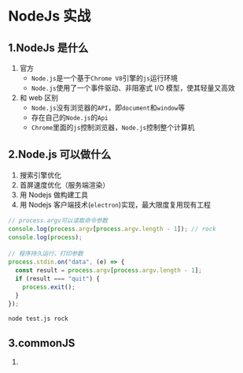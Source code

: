 # NodeJs 实战

## 1.NodeJs 是什么

1. 官方
   - `Node.js`是一个基于`Chrome V8`引擎的`js`运行环境
   - `Node.js`使用了一个事件驱动、非阻塞式 I/O 模型，使其轻量又高效
2. 和 web 区别
   - `Node.js`没有浏览器的`API`，即`document`和`window`等
   - 存在自己的`Node.js`的`Api`
   - `Chrome`里面的`js`控制浏览器，`Node.js`控制整个计算机

## 2.Node.js 可以做什么

1. 搜索引擎优化
2. 首屏速度优化（服务端渲染）
3. 用 Nodejs 做构建工具
4. 用 Nodejs 客户端技术(`electron`)实现，最大限度复用现有工程

```js
// process.argv可以读取命令参数
console.log(process.argv[process.argv.length - 1]); // rock
console.log(process);

// 程序持久运行，打印参数
process.stdin.on("data", (e) => {
  const result = process.argv[process.argv.length - 1];
  if (result === "quit") {
    process.exit();
  }
});
```

```shell
node test.js rock
```

## 3.commonJS

1. <Script/>标签加载脚本的弊端
   1. 脚本变多时，需要手动管理加载顺序
   2. 不同脚本之间的逻辑调用，需要通过全局变量的方式
   3. `NodeJS`没有`html`环境，无法写`<script/>`标签
2. 初始状态模块无导出，得到空对象，有值则为对象
   ```js
   // lib.js
   ```
   ```js
   // index.js
   var lib = require("./lib.js");
   console.log(lib); // {}
   ```
   ```js
   // lib.js
   exports.hello = "world";
   ```
   ```js
   var lib = require("./lib.js");
   console.log(lib); // { hello: 'world' }
   ```
3. `require`到的对象和`exports`导出的是同一个引用

   ```js
   // lib.js
   exports.hello = "world";

   setTimeout(() => {
     console.log(exports); // { hello: 'world', test: 'test' }
   }, 1000);
   ```

   ```js
   var lib = require("./lib.js");
   console.log(lib); // { hello: 'world' }
   lib.test = "test";
   ```

4. `module.exports`直接导出需要`require`的内容，会覆盖掉`export`变量本身

   ```js
   // lib.js
   exports.add = "add";
   module.exports = function test() {};
   setTimeout(() => {
     console.log(exports); // { add: 'add' }
   }, 1000);
   ```

   ```js
   // index.js
   var lib = require("./lib.js");
   console.log(lib); // [Function: test]
   console.log(lib.add); // undefined

   // .test挂载在了module.exports的函数上
   lib.test = "test";
   console.log(lib); // [Function: test] { test: 'test' }
   ```

## 4.npm

> Node.js 的包管理工具

1. 初始化一个 npm 包

```js
npm init
```

## 5.Node.js 内置模块

1. Node.js 内置模块流程

- ![Node.js内置模块](https://github.com/bearnew/picture/blob/master/markdown_v2/2021/nodeJS%E5%AE%9E%E6%88%98/nodejs%E8%BF%90%E8%A1%8C%E6%B5%81%E7%A8%8B.PNG?raw=true)

2. `Node.js`的事件模块

```js
const EventEmitter = require("events").EventEmitter;

class GeekTime extends EventEmitter {
  constructor() {
    super();
    setInterval(() => {
      this.emit("newlesson", { price: Math.random() * 100 });
    }, 3000);
  }
}

const geektime = new GeekTime();

geektime.addListener("newlesson", (res) => {
  console.log("newlesson come", res);
  if (res.price < 50) {
    console.log("cheap!");
  }
});
```

## 5.Node.js 的非阻塞 I/O

1. I/O 即`Input/Output`，即系统的输入/输出
2. 阻塞 I/O 和非阻塞 I/O 的区别在于系统接收输入再到输出期间，能不能接收其他输入
3. `glob`获取文件

```js
const glob = require("glob");

// 阻塞I/O
var result = glob.sync(__dirname + "/**/*");
// 非阻塞I/O
glob(__dirname + "/**/*", function (err, res) {
  result = res;
});
```

## 6.Node.js 事件循环

1. Node.js 事件循环
   - ![Node.js内置模块](https://github.com/bearnew/picture/blob/master/markdown_v2/2021/nodeJS%E5%AE%9E%E6%88%98/nodejs%E8%BF%90%E8%A1%8C%E6%B5%81%E7%A8%8B.PNG?raw=true)

## 7.HTTP

1. 一次网页请求，包含 2 次`HTTP`包交换

   - 浏览器向`HTTP`服务器发送请求`HTTP`包
   - `HTTP`服务器向浏览器返回`HTTP`包

2. HTTP 服务器作用
   - 解析进来的`HTTP`请求报文
   - 返回对应的`HTTP`返回报文

## 8.RPC 调用

1. `Remote Procedure Call`（远程过程调用）
2. 和`Ajax`有什么相同点

   - 都是两个计算机之间的网络通信
   - 需要双方约定一个数据格式

3. 和`Ajax`有什么不同点
   - 不一定使用`DNS`作为寻址服务
   - 应用层协议一般不使用`HTTP`
   - 使用基于`TCP`或`UDP`协议
4. `RPC`调用

   - 寻址/负载均衡
     - `Ajax`: 使用`DNS`进行寻址
     - `RPC`：使用特定服务进行寻址
   - `TCP`通信
     - 单工通信（永远只有一端给另一端发数据）
     - 半双工通信（同一时间只有一端给另一端发包）
     - 全双工通信（两端可以同时发包）
   - 二进制协议
     - 更小的数据包体积
     - 更快的编解码速率

5. `net`

- 全双工通信通道的搭建
  - 关键在于应用层协议需要有标记包号的字段
  - 处理以下情况，需要有标记包长的字段
    - 粘包
    - 不完整包
  - 错误处理
- server 端

  ```js
  const net = require("net");
  const server = net.createServer((socket) => {
    socket.on("data", (buffer) => {
      const id = buffer.readInt16BE();
      buffer.write(Buffer.from(data[id]));

      console.log(buffer, buffer.toString());
    });
  });

  server.listen(4000);

  const data = {
    1: "test-1",
    2: "test-2",
    3: "test-3",
    4: "test-4",
    5: "test-5",
    6: "test-6",
    7: "test-7",
    8: "test-8",
    9: "test-9",
  };

  const buffer = Buffer.alloc(4);
  buffer.writeInt16BE(data[Math.random()]);
  ```

- client 端

  ```js
  const net = require("net");
  const socket = new net.Scocket({});

  socket.connect({
    host: "127.0.0.1",
    port: 4000,
  });

  socket.write("hello world");
  ```

## 9.vm 模块

1. `vm`可以使用 v8 的`Virtual Machine contexts`动态地编译和执行代码，而代码的执行上下文是与当前进程隔离的，但是这里的隔离并不是绝对的安全，不完全等同浏览器的沙箱环境。
2. `vm`渲染模板字符串

```js
const result = `<h2>${user.name}</h2>`;
const vm = require("vm");

const templateMap = {
  templateA: `<h2>${include("templateB")}</h2>`,
  templateB: fs.readFilesync("templateB"),
};

const html = vm.runInNewContext(`${escape(result)}`, {
  user: { name: "test" },
  escape: function (markup) {
    if (!markup) return "";
    return String(html)
      .replace(/&(?!\w+;)/g, "&amp;")
      .replace(/</g, "&lt;")
      .replace(/>/g, "&gt;")
      .replace(/"/g, "&quot;")
      .replace(/'/g, "&#039;"); // IE不支持&apos, (单引号)转义
  },
  include: function (name) {
    return templateMap(name);
  },
});
```

3. `easy-socket`用于`socket`连接

## 11.Node.js 性能分析工具

1. profile

```js
node --prof entry.js
```

2. chrome devtool

```js
node --inspect-brk entry.js
```

```js
// 浏览器中
chrome://inspect/#devices
```

3. `clinic.js`

- nodejs 运行分析图表工具

## 12.代码优化

1. 文件读取操作不要放在中间件中

```js
const buffer = fs.readFileSync(__dirname + "/source/index.html");
app.use(
  mount("/", async (ctx) => {
    ctx.status = 200;
    ctx.type = "html";
    ctx.body = buffer;
  })
);
```

2. 内存优化管理

- 内存泄漏
  ```js
  const leak = [];
  app.use(
    mount("/", async (ctx) => {
      ctx.body = html;
      // 一直push不释放
      leak.push(leak);
    })
  );
  ```
- `Node.js Buffer`的内存分配策略
  - `Buffer`对应`C++`的`char[]`数组
  - `new`一个`8kb`的空间，小于`8kb`的都会分配`8kb`的`buffer`,然后后续小的`buffer`都会在前面`8kb`里面分配空间，不足，再分配新的`8KB`的空间

3.

## 13.Node.js C++插件

1. 将计算量转移到 C++进行

- 收益：C++运算比`javaScript`更快的部分
- 成本：C++变量和 V8 变量的转换

## 14.多进程优化

1. 使用子进程

```js
// master.js
const cp = require("child_process");
const child_process = cp.fork(__dirname + "/child.js");

child_process.send("haha");
child_process.on("message", (str) => {
  console.log("parent", str);
});
```

```js
// child.js
process.on("message", (str) => {
  console.log("child", str);
  process.send("hehe");
});
```

2. 使用子线程

- `worker_threads`

3. `cluster`

   - 通过`os.cpus().length`获取`cpu`的核数
   - 需要余出一些`CPU`处理事件循环以及节省内存

4.
